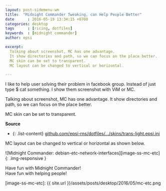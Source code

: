 ```yaml
---
layout: post-sidemenu-wm
title:  "Midnight Commander Tweaking, can Help People Better"
date      : 2016-05-19 13:34:15 +0700
categories: desktop
tags      : [ricing, dotfiles]
keywords  : [midnight commander]
author: epsi

excerpt:
  Talking about screenshot, MC has one advantage.
  It show directories and path, so we can focus on the place better.
  MC skin can be set to transparent.
  MC layout can be changed to vertical or horizontal.

---
```


I like to help user solving their problem in facebook group.
Instead of just type $ cat something.
I show them screenshot with ViM or MC.

Talking about screenshot, MC has one advantage.
It show directories and path, so we can focus on the place better.

MC skin can be set to transparent.

**Source**

* {: .list-content} [github.com/epsi-rns/dotfiles/.../skins/trans-light.epsi.ini][dotfiles-skin-mc]


MC layout can be changed to vertical or horizontal as shown below.

![Midnight Commander: debian-etc-network-interfaces][image-ss-mc-etc]{: .img-responsive }

Have fun with Midnight Commander!<br/>
Have fun with helping people!<br/>

[//]: <> ( -- -- -- links below -- -- -- )

[dotfiles-skin-mc]: https://gitlab.com/epsi-rns/dotfiles/blob/master/config/mc/skins/trans-light.epsi.ini
[image-ss-mc-etc]: {{ site.url }}/assets/posts/desktop/2016/05/mc-etc.png
